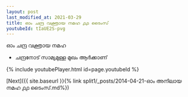 ```yaml
---
layout: post
last_modified_at: 2021-03-29
title: ഓം ചന്ദ്ര വക്ത്രായ നമഹ ൧൧ ടൈംസ്
youtubeId: tIaUE2S-pvg
---
```

 
 
 ഓം ചന്ദ്ര വക്ത്രായ നമഹ 
 
 -  ചന്ദ്രനോട് സാമ്യമുള്ള മുഖം ആർക്കാണ് 
 
  
 
  
 
 
 
 
 
 


{% include youtubePlayer.html id=page.youtubeId %}
 
[Next]({{ site.baseurl }}{% link  split1/_posts/2014-04-21-ഓം അനിലായ നമഹ ൧൧ ടൈംസ്.md%})
 
